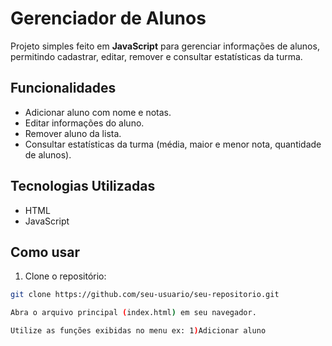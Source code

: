 # Gerenciador de Alunos

Projeto simples feito em **JavaScript** para gerenciar informações de alunos, permitindo cadastrar, editar, remover e consultar estatísticas da turma.


## Funcionalidades

- Adicionar aluno com nome e notas.
- Editar informações do aluno.
- Remover aluno da lista.
- Consultar estatísticas da turma (média, maior e menor nota, quantidade de alunos).


## Tecnologias Utilizadas

- HTML
- JavaScript


## Como usar

1. Clone o repositório:
```bash
git clone https://github.com/seu-usuario/seu-repositorio.git

Abra o arquivo principal (index.html) em seu navegador.

Utilize as funções exibidas no menu ex: 1)Adicionar aluno
